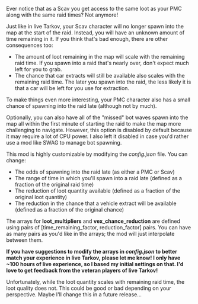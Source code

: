 Ever notice that as a Scav you get access to the same loot as your PMC along with the same raid times? Not anymore!

Just like in live Tarkov, your Scav character will no longer spawn into the map at the start of the raid. Instead, you will have an unknown amount of time remaining in it. If you think that's bad enough, there are other consequences too:
* The amount of loot remaining in the map will scale with the remaining raid time. If you spawn into a raid that's nearly over, don't expect much left for you to grab.
* The chance that car extracts will still be available also scales with the remaining raid time. The later you spawn into the raid, the less likely it is that a car will be left for you use for extraction.

To make things even more interesting, your PMC character also has a small chance of spawning into the raid late (although not by much).

Optionally, you can also have all of the "missed" bot waves spawn into the map all within the first minute of starting the raid to make the map more challenging to navigate. However, this option is disabled by default because it may require a lot of CPU power. I also left it disabled in case you'd rather use a mod like SWAG to manage bot spawning. 

This mod is highly customizable by modifying the *config.json* file. You can change:
* The odds of spawning into the raid late (as either a PMC or Scav)
* The range of time in which you'll spawn into a raid late (defined as a fraction of the original raid time)
* The reduction of loot quantity available (defined as a fraction of the original loot quantity)
* The reduction in the chance that a vehicle extract will be available (defined as a fraction of the original chance)

The arrays for **loot_multipliers** and **vex_chance_reduction** are defined using pairs of [time_remaining_factor, reduction_factor] pairs. You can have as many pairs as you'd like in the arrays; the mod will just interpolate between them.

**If you have suggestions to modify the arrays in *config.json* to better match your experience in live Tarkov, please let me know! I only have ~100 hours of live experience, so I based my initial settings on that. I'd love to get feedback from the veteran players of live Tarkov!**

Unfortunately, while the loot quantity scales with remaining raid time, the loot quality does not. This could be good or bad depending on your perspective. Maybe I'll change this in a future release...